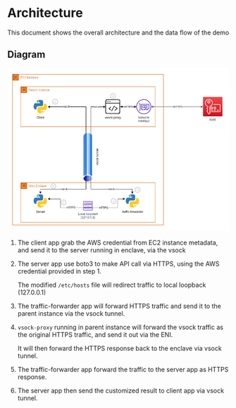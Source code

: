 # Architecture

This document shows the overall architecture and the data flow of the demo

## Diagram

![Architecture](./assets/Architecture.png)

1. The client app grab the AWS credential from EC2 instance metadata, and send it to the server running in enclave, via the vsock

2. The server app use boto3 to make API call via HTTPS, using the AWS credential provided in step 1.

   The modified `/etc/hosts` file will redirect traffic to local loopback (127.0.0.1)

3. The traffic-forwarder app will forward HTTPS traffic and send it to the parent instance via the vsock tunnel.

4. `vsock-proxy` running in parent instance will forward the vsock traffic as the original HTTPS traffic, and send it out via the ENI.

   It will then forward the HTTPS response back to the enclave via vsock tunnel.

5. The traffic-forwarder app forward the traffic to the server app as HTTPS response.

6. The server app then send the customized result to client app via vsock tunnel.